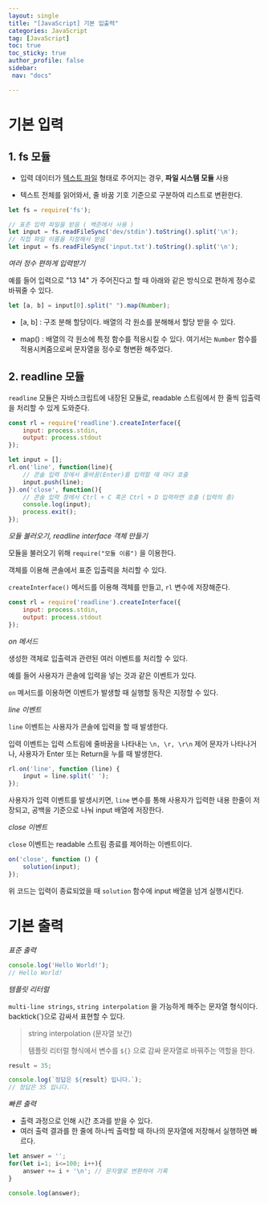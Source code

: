 ```yaml
---
layout: single
title: "[JavaScript] 기본 입출력"
categories: JavaScript
tag: [JavaScript]
toc: true
toc_sticky: true
author_profile: false
sidebar:
 nav: "docs"

---
```


# 기본 입력

## 1. fs 모듈

- 입력 데이터가 <u>텍스트 파일</u> 형태로 주어지는 경우, **파일 시스템 모듈** 사용

- 텍스트 전체를 읽어와서, 줄 바꿈 기호 기준으로 구분하여 리스트로 변환한다.

```js
let fs = require('fs');

// 표준 입력 파일을 받음 ( 백준에서 사용 )
let input = fs.readFileSync('dev/stdin').toString().split('\n');
// 직접 파일 이름을 지정해서 받음
let input = fs.readFileSync('input.txt').toString().split('\n');
```

*여러 정수 편하게 입력받기*

예를 들어 입력으로 "13 14" 가 주어진다고 할 때 아래와 같은 방식으로 편하게 정수로 바꿔줄 수 있다.

```js
let [a, b] = input[0].split(" ").map(Number);
```

- [a, b] : 구조 분해 할당이다. 배열의 각 원소를 분해해서 할당 받을 수 있다.

- map() : 배열의 각 원소에 특정 함수를 적용시킬 수 있다. 여기서는 `Number` 함수를 적용시켜줌으로써 문자열을 정수로 형변환 해주었다.

## 2. readline 모듈

`readline` 모듈은 자바스크립트에 내장된 모듈로, readable 스트림에서 한 줄씩 입출력을 처리할 수 있게 도와준다.

```js
const rl = require('readline').createInterface({
    input: process.stdin,
    output: process.stdout
});

let input = [];
rl.on('line', function(line){
    // 콘솔 입력 창에서 줄바꿈(Enter)를 입력할 때 마다 호출
    input.push(line);
}).on('close', function(){
    // 콘솔 입력 창에서 Ctrl + C 혹은 Ctrl + D 입력하면 호출 (입력의 종)
    console.log(input);
    process.exit();
});
```

*모듈 불러오기, readline interface 객체 만들기*

모듈을 불러오기 위해 `require("모듈 이름")` 을 이용한다.

객체를 이용해 콘솔에서 표준 입출력을 처리할 수 있다.

`createInterface()` 메서드를 이용해 객체를 만들고, `rl` 변수에 저장해준다.

```js
const rl = require('readline').createInterface({
    input: process.stdin,
    output: process.stdout
});
```

*on 메서드*

생성한 객체로 입출력과 관련된 여러 이벤트를 처리할 수 있다.

예를 들어 사용자가 콘솔에 입력을 넣는 것과 같은 이벤트가 있다.

`on` 메서드를 이용하면 이벤트가 발생할 때 실행할 동작은 지정할 수 있다. 

*line 이벤트*

`line` 이벤트는 사용자가 콘솔에 입력을 할 때 발생한다. 

입력 이벤트는 입력 스트림에 줄바꿈을 나타내는 `\n, \r, \r\n` 제어 문자가 나타나거나, 사용자가 Enter 또는 Return을 누를 때 발생한다.

```js
rl.on('line', function (line) {
    input = line.split(' ');
});
```

사용자가 입력 이벤트를 발생시키면, `line` 변수를 통해 사용자가 입력한 내용 한줄이 저장되고, 공백을 기준으로 나눠 input 배열에 저장한다. 

*close 이벤트*

`close` 이벤트는 readable 스트림 종료를 제어하는 이벤트이다. 

```js
on('close', function () {
    solution(input);
});
```

위 코드는 입력이 종료되었을 때 `solution` 함수에 input 배열을 넘겨 실행시킨다.

# 기본 출력

*표준 출력*

```js
console.log('Hello World!');
// Hello World!
```

*템플릿 리터럴*

`multi-line strings`, `string interpolation` 을 가능하게 해주는 문자열 형식이다. backtick(\`)으로 감싸서 표현할 수 있다. 

> string interpolation (문자열 보간)
> 
>  템플릿 리터럴 형식에서 변수를 `${}` 으로 감싸 문자열로 바꿔주는 역할을 한다.

```js
result = 35;

console.log(`정답은 ${result} 입니다.`);
// 정답은 35 입니다.
```

*빠른 출력*

- 출력 과정으로 인해 시간 초과를 받을 수 있다.
- 여러 출력 결과를 한 줄에 하나씩 출력할 때 하나의 문자열에 저장해서 실행하면 빠르다.

```js
let answer = '';
for(let i=1; i<=100; i++){
    answer += i + '\n'; // 문자열로 변환하여 기록
}

console.log(answer);
```
